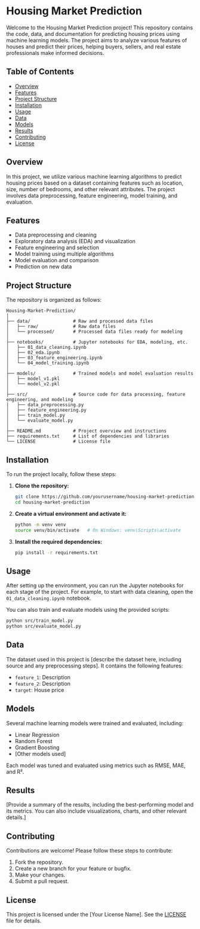 # Housing Market Prediction

Welcome to the Housing Market Prediction project! This repository contains the code, data, and documentation for predicting housing prices using machine learning models. The project aims to analyze various features of houses and predict their prices, helping buyers, sellers, and real estate professionals make informed decisions.

## Table of Contents

- [Overview](#overview)
- [Features](#features)
- [Project Structure](#project-structure)
- [Installation](#installation)
- [Usage](#usage)
- [Data](#data)
- [Models](#models)
- [Results](#results)
- [Contributing](#contributing)
- [License](#license)

## Overview

In this project, we utilize various machine learning algorithms to predict housing prices based on a dataset containing features such as location, size, number of bedrooms, and other relevant attributes. The project involves data preprocessing, feature engineering, model training, and evaluation.

## Features

- Data preprocessing and cleaning
- Exploratory data analysis (EDA) and visualization
- Feature engineering and selection
- Model training using multiple algorithms
- Model evaluation and comparison
- Prediction on new data

## Project Structure

The repository is organized as follows:

```
Housing-Market-Prediction/
│
├── data/                # Raw and processed data files
│   ├── raw/             # Raw data files
│   └── processed/       # Processed data files ready for modeling
│
├── notebooks/           # Jupyter notebooks for EDA, modeling, etc.
│   ├── 01_data_cleaning.ipynb
│   ├── 02_eda.ipynb
│   ├── 03_feature_engineering.ipynb
│   └── 04_model_training.ipynb
│
├── models/              # Trained models and model evaluation results
│   ├── model_v1.pkl
│   └── model_v2.pkl
│
├── src/                 # Source code for data processing, feature engineering, and modeling
│   ├── data_preprocessing.py
│   ├── feature_engineering.py
│   ├── train_model.py
│   └── evaluate_model.py
│
├── README.md            # Project overview and instructions
├── requirements.txt     # List of dependencies and libraries
└── LICENSE              # License file
```

## Installation

To run the project locally, follow these steps:

1. **Clone the repository:**
   ```bash
   git clone https://github.com/yourusername/housing-market-prediction.git
   cd housing-market-prediction
   ```

2. **Create a virtual environment and activate it:**
   ```bash
   python -m venv venv
   source venv/bin/activate   # On Windows: venv\Scripts\activate
   ```

3. **Install the required dependencies:**
   ```bash
   pip install -r requirements.txt
   ```

## Usage

After setting up the environment, you can run the Jupyter notebooks for each stage of the project. For example, to start with data cleaning, open the `01_data_cleaning.ipynb` notebook.

You can also train and evaluate models using the provided scripts:

```bash
python src/train_model.py
python src/evaluate_model.py
```

## Data

The dataset used in this project is [describe the dataset here, including source and any preprocessing steps]. It contains the following features:

- `feature_1`: Description
- `feature_2`: Description
- `target`: House price

## Models

Several machine learning models were trained and evaluated, including:

- Linear Regression
- Random Forest
- Gradient Boosting
- [Other models used]

Each model was tuned and evaluated using metrics such as RMSE, MAE, and R².

## Results

[Provide a summary of the results, including the best-performing model and its metrics. You can also include visualizations, charts, and other relevant details.]

## Contributing

Contributions are welcome! Please follow these steps to contribute:

1. Fork the repository.
2. Create a new branch for your feature or bugfix.
3. Make your changes.
4. Submit a pull request.

## License

This project is licensed under the [Your License Name]. See the [LICENSE](LICENSE) file for details.

